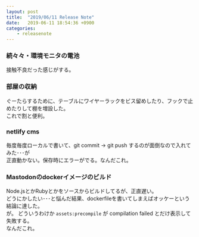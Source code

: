 ```yaml
---
layout: post
title:  "2019/06/11 Release Note"
date:   2019-06-11 18:54:36 +0900
categories:
	- releasenote
---
```

### 続々々・環境モニタの電池

接触不良だった感じがする。

### 部屋の収納

ぐーたらするために、テーブルにワイヤーラックをビス留めしたり、フックで止めたりして棚を増設した。  
これで割と便利。

### netlify cms

毎度毎度ローカルで書いて、git commit -> git push するのが面倒なので入れてみた･･･が  
正直動かない。保存時にエラーがでる。なんだこれ。

### Mastodonのdockerイメージのビルド

Node.jsとかRubyとかをソースからビルドしてるが、正直遅い。  
どうにかしたい･･･と悩んだ結果、dockerfileを書いてしまえばオッケーという結論に達した。  
が。 どういうわけか `assets:precompile` が compilation failed とだけ表示して失敗する。  
なんだこれ。

